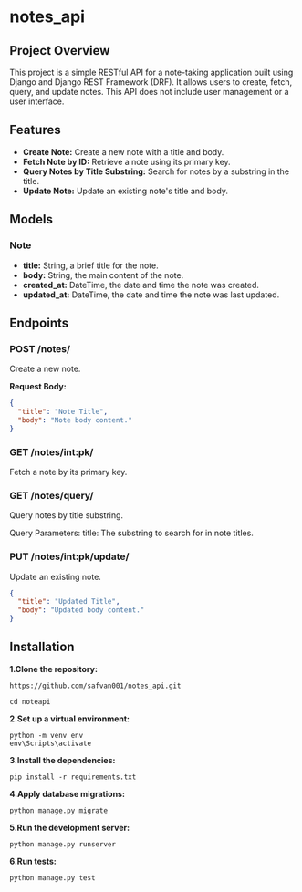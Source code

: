# notes_api

## Project Overview

This project is a simple RESTful API for a note-taking application built using Django and Django REST Framework (DRF). It allows users to create, fetch, query, and update notes. This API does not include user management or a user interface.

## Features

- **Create Note:** Create a new note with a title and body.
- **Fetch Note by ID:** Retrieve a note using its primary key.
- **Query Notes by Title Substring:** Search for notes by a substring in the title.
- **Update Note:** Update an existing note's title and body.

## Models

### Note

- **title:** String, a brief title for the note.
- **body:** String, the main content of the note.
- **created_at:** DateTime, the date and time the note was created.
- **updated_at:** DateTime, the date and time the note was last updated.

## Endpoints

### POST /notes/
Create a new note.

**Request Body:**
```json
{
  "title": "Note Title",
  "body": "Note body content."
}
```

### GET /notes/int:pk/
Fetch a note by its primary key.

### GET /notes/query/
Query notes by title substring.

Query Parameters:
title: The substring to search for in note titles.

### PUT /notes/int:pk/update/
Update an existing note.
```json
{
  "title": "Updated Title",
  "body": "Updated body content."
}
```
## Installation
**1.Clone the repository:**
```
https://github.com/safvan001/notes_api.git
```
```
cd noteapi
```
**2.Set up a virtual environment:**
```
python -m venv env
env\Scripts\activate
```
**3.Install the dependencies:**
```
pip install -r requirements.txt
```
**4.Apply database migrations:**
```
python manage.py migrate
```
**5.Run the development server:**
```
python manage.py runserver
```
**6.Run tests:**
```
python manage.py test
```







